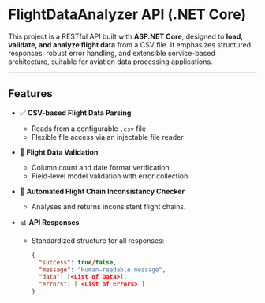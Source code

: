 # FlightDataAnalyzer API (.NET Core)

This project is a RESTful API built with **ASP.NET Core**, designed to **load, validate, and analyze flight data** from a CSV file. It emphasizes structured responses, robust error handling, and extensible service-based architecture, suitable for aviation data processing applications.

---

## Features

- ✅ **CSV-based Flight Data Parsing**
  - Reads from a configurable `.csv` file
  - Flexible file access via an injectable file reader

- 🧪 **Flight Data Validation**
  - Column count and date format verification
  - Field-level model validation with error collection
 
- 🛫 **Automated Flight Chain Inconsistancy Checker**
  - Analyses and returns inconsistent flight chains.

- 📊 **API Responses**
  - Standardized structure for all responses:
    ```json
    {
      "success": true/false,
      "message": "Human-readable message",
      "data": [<List of Data>],
      "errors": [ <List of Errors> ]
    }
    ```

